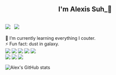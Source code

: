 ## <div align="center">I'm Alexis Suh_🦒</div>

<br/>
<a href="https://alexisw.tistory.com" target="_blank"><img src="https://img.shields.io/badge/tistory-000000?style=for-the-badge&logo=tistory&logoColor=FFFFFF"/></a>
&nbsp;
<a href="https://twitter.com/alraffe" target="_blank"><img src="https://img.shields.io/badge/twitter-1D9BF0?style=for-the-badge&logo=twitter&logoColor=FFFFFF"/></a>
<br/>

<br/>
🌱 I’m currently learning everything I couter.<br/>
⚡ Fun fact: dust in galaxy.

<br/>
<img src="https://img.shields.io/badge/typescript-3178C6?style=for-the-badge&logo=typescript&logoColor=FFFFFF"/>
<img src="https://img.shields.io/badge/react-61DAFB?style=for-the-badge&logo=react&logoColor=FFFFFF"/>
<img src="https://img.shields.io/badge/next.js-000000?style=for-the-badge&logo=next.js&logoColor=FFFFFF"/>
<img src="https://img.shields.io/badge/reactquery-FF4154?style=for-the-badge&logo=reactquery&logoColor=FFFFFF"/>
<img src="https://img.shields.io/badge/recoil-3578E5?style=for-the-badge&logo=recoil&logoColor=FFFFFF"/>
<br/>
<img src="https://img.shields.io/badge/jira-0052CC?style=for-the-badge&logo=jira&logoColor=FFFFFF"/>
<img src="https://img.shields.io/badge/notion-000000?style=for-the-badge&logo=notion&logoColor=FFFFFF"/>
<img src="https://img.shields.io/badge/slack-4A154B?style=for-the-badge&logo=slack&logoColor=FFFFFF"/>

<br/>

![Alex's GitHub stats](https://github-readme-stats.vercel.app/api?username=Alexis1226&theme=monokai&show_icons=true)
